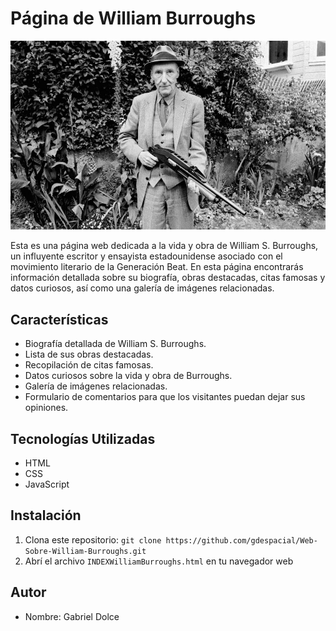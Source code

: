 # Página de William Burroughs

![William Burroughs](Burroughs2_1.jpg)

Esta es una página web dedicada a la vida y obra de William S. Burroughs, un influyente escritor y ensayista estadounidense asociado con el movimiento literario de la Generación Beat. En esta página encontrarás información detallada sobre su biografía, obras destacadas, citas famosas y datos curiosos, así como una galería de imágenes relacionadas.

## Características

- Biografía detallada de William S. Burroughs.
- Lista de sus obras destacadas.
- Recopilación de citas famosas.
- Datos curiosos sobre la vida y obra de Burroughs.
- Galería de imágenes relacionadas.
- Formulario de comentarios para que los visitantes puedan dejar sus opiniones.

## Tecnologías Utilizadas

- HTML
- CSS
- JavaScript

## Instalación

1. Clona este repositorio: `git clone https://github.com/gdespacial/Web-Sobre-William-Burroughs.git`
2. Abrí el archivo `INDEXWilliamBurroughs.html` en tu navegador web

## Autor

- Nombre: Gabriel Dolce
